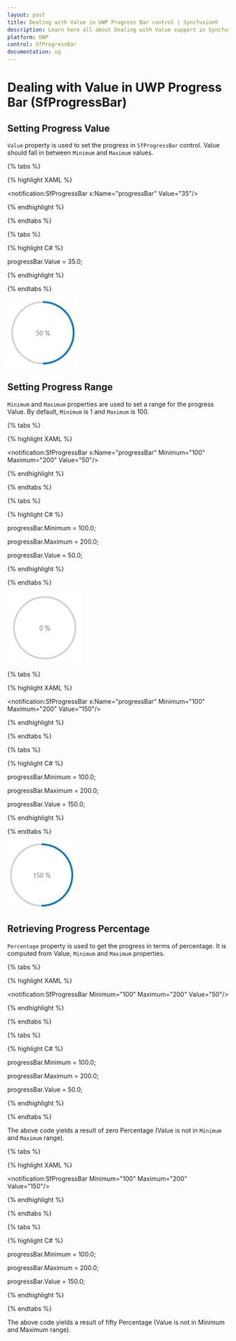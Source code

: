 ```yaml
---
layout: post
title: Dealing with Value in UWP Progress Bar control | Syncfusion®
description: Learn here all about Dealing with Value support in Syncfusion® UWP Progress Bar (SfProgressBar) control and more.
platform: UWP
control: SfProgressBar
documentation: ug
--- 
```


# Dealing with Value in UWP Progress Bar (SfProgressBar)

## Setting Progress Value

`Value` property is used to set the progress in `SfProgressBar` control. Value should fall in between `Minimum` and `Maximum` values.

{% tabs %}

{% highlight XAML %}

<notification:SfProgressBar x:Name="progressBar" Value="35"/>

{% endhighlight %}

{% endtabs %}

{% tabs %}

{% highlight C# %}

progressBar.Value = 35.0;

{% endhighlight %}

{% endtabs %}

![Dealing-with-Value-img1](Dealing-with-Value-images/Dealing-with-Value-img1.jpeg)


## Setting Progress Range 

`Minimum` and `Maximum` properties are used to set a range for the progress Value. By default, `Minimum` is 1 and `Maximum` is 100.

{% tabs %}

{% highlight XAML %}

<notification:SfProgressBar x:Name="progressBar" Minimum="100"  Maximum="200"  Value="50"/>

{% endhighlight %}

{% endtabs %}

{% tabs %}

{% highlight C# %}

progressBar.Minimum = 100.0;

progressBar.Maximum = 200.0;

progressBar.Value = 50.0;

{% endhighlight %}

{% endtabs %}

![Dealing-with-Value-img2](Dealing-with-Value-images/Dealing-with-Value-img2.jpeg)

{% tabs %}

{% highlight XAML %}

<notification:SfProgressBar x:Name="progressBar" Minimum="100"  Maximum="200"  Value="150"/>

{% endhighlight %}

{% endtabs %}

{% tabs %}

{% highlight C# %}

progressBar.Minimum = 100.0;

progressBar.Maximum = 200.0;

progressBar.Value = 150.0;

{% endhighlight %}

{% endtabs %}

![Dealing-with-Value-img3](Dealing-with-Value-images/Dealing-with-Value-img3.jpeg)


## Retrieving Progress Percentage

`Percentage` property is used to get the progress in terms of percentage. It is computed from Value, `Minimum` and `Maximum` properties. 

{% tabs %}

{% highlight XAML %}

<notification:SfProgressBar Minimum="100" Maximum="200" Value="50"/>

{% endhighlight %}

{% endtabs %}

{% tabs %}

{% highlight C# %}

progressBar.Minimum = 100.0;

progressBar.Maximum = 200.0;

progressBar.Value = 50.0;

{% endhighlight %}

{% endtabs %}

The above code yields a result of zero Percentage (Value is not in `Minimum` and `Maximum` range).

{% tabs %}

{% highlight XAML %}

<notification:SfProgressBar Minimum="100" Maximum="200" Value="150"/>

{% endhighlight %}

{% endtabs %}

{% tabs %}

{% highlight C# %}

progressBar.Minimum = 100.0;

progressBar.Maximum = 200.0;

progressBar.Value = 150.0;

{% endhighlight %}

{% endtabs %}

The above code yields a result of fifty Percentage (Value is not in Minimum and Maximum range).

